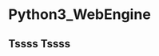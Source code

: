 # Python3_WebEngine
## Tssss Tssss

[logo]: https://insights.dice.com/2016/06/01/why-is-python-so-popular/
